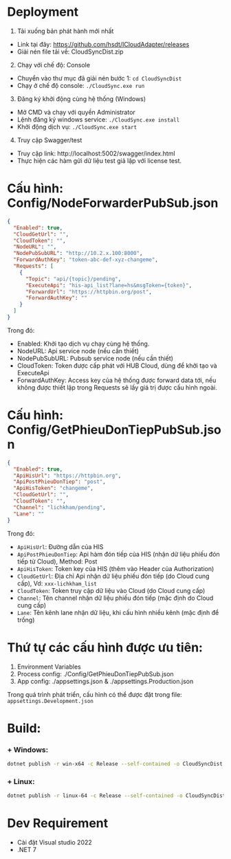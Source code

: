 # Deployment


1. Tải xuống bản phát hành mới nhất

- Link tại đây: https://github.com/hsdt/ICloudAdapter/releases
- Giải nén file tải về: CloudSyncDist.zip

2. Chạy với chế độ: Console
- Chuyển vào thư mục đã giải nén bước 1: `cd CloudSyncDist`
- Chạy ở chế độ console: `./CloudSync.exe run`

3. Đăng ký khởi động cùng hệ thống (Windows)

- Mở CMD và chạy với quyền Administrator
- Lệnh đăng ký windows service: `./CloudSync.exe install`
- Khởi động dịch vụ: `./CloudSync.exe start`

4. Truy cập Swagger/test
- Truy cập link: http://localhost:5002/swagger/index.html
- Thực hiện các hàm gửi dữ liệu test giả lập với license test.

# Cấu hình: Config/NodeForwarderPubSub.json

```json
{
  "Enabled": true,
  "CloudGetUrl": "",
  "CloudToken": "",
  "NodeURL": "",
  "NodePubSubURL": "http://10.2.x.100:8000",
  "ForwardAuthKey": "token-abc-def-xyz-changeme",
  "Requests": [
    {
      "Topic": "api/{topic}/pending",
      "ExecuteApi": "his-api_list?lane=hs&msgToken={token}",
      "ForwardUrl": "https://httpbin.org/post",
      "ForwardAuthKey": ""
    }
  ]
}
```

Trong đó:
- Enabled: Khởi tạo dịch vụ chạy cùng hệ thống.
- NodeURL: Api service node (nếu cần thiết)
- NodePubSubURL: Pubsub service node (nếu cần thiết)
- CloudToken: Token được cấp phát với HUB Cloud, dùng để khởi tạo và ExecuteApi
- ForwardAuthKey: Access key của hệ thống được forward data tới, nếu không được thiết lập trong Requests sẽ lấy giá trị được cấu hình ngoài.

# Cấu hình: Config/GetPhieuDonTiepPubSub.json
```json
{
  "Enabled": true,
  "ApiHisUrl": "https://httpbin.org",
  "ApiPostPhieuDonTiep": "post",
  "ApiHisToken": "changeme",
  "CloudGetUrl": "",
  "CloudToken": "",
  "Channel": "lichkham/pending",
  "Lane": ""
}
```

Trong đó:
- `ApiHisUrl`: Đường dẫn của HIS
- `ApiPostPhieuDonTiep`: Api hàm đón tiếp của HIS (nhận dữ liệu phiếu đón tiếp từ Cloud), Method: Post
- `ApiHisToken`: Token key của HIS (thêm vào Header của Authorization)
- `CloudGetUrl`: Địa chỉ Api nhận dữ liệu phiếu đón tiếp (do Cloud cung cấp), Vd: `xxx-lichkham_list`
- `CloudToken`: Token truy cập dữ liệu vào Cloud (do Cloud cung cấp)
- `Channel`: Tên channel nhận dữ liệu phiếu đón tiếp (mặc định do Cloud cung cấp)
- `Lane`: Tên kênh lane nhận dữ liệu, khi cấu hình nhiều kênh (mặc định để trống)

# Thứ tự các cấu hình được ưu tiên:

1. Environment Variables
2. Process config: ./Config/GetPhieuDonTiepPubSub.json
3. App config: ./appsettings.json & ./appsettings.Production.json

Trong quá trình phát triển, cấu hình có thể được đặt trong file: `appsettings.Development.json`

  
# Build:

### + Windows: 
```bash
dotnet publish -r win-x64 -c Release --self-contained -o CloudSyncDist
```

### + Linux: 
```bash
dotnet publish -r linux-64 -c Release --self-contained -o CloudSyncDist
```

# Dev Requirement

- Cài đặt Visual studio 2022
- .NET 7
